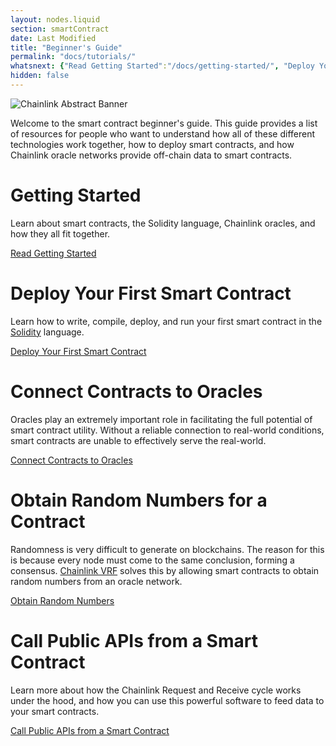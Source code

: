 ```yaml
---
layout: nodes.liquid
section: smartContract
date: Last Modified
title: "Beginner's Guide"
permalink: "docs/tutorials/"
whatsnext: {"Read Getting Started":"/docs/getting-started/", "Deploy Your First Smart Contract":"/docs/first-contract/", "Connect Contracts to Oracles":"/docs/connect-to-oracles/"}
hidden: false
---
```

![Chainlink Abstract Banner](/files/a4c6c80-85d09b6-19facd8-banner.png)

Welcome to the smart contract beginner's guide. This guide provides a list of resources for people who want to understand how all of these different technologies work together, how to deploy smart contracts, and how Chainlink oracle networks provide off-chain data to smart contracts.

# Getting Started

Learn about smart contracts, the Solidity language, Chainlink oracles, and how they all fit together.

<a href="../getting-started/" class="cl-button--ghost">Read Getting Started</a>

# Deploy Your First Smart Contract

Learn how to write, compile, deploy, and run your first smart contract in the [Solidity](https://soliditylang.org) language.

<a href="../first-contract/" class="cl-button--ghost">Deploy Your First Smart Contract</a>

# Connect Contracts to Oracles

Oracles play an extremely important role in facilitating the full potential of smart contract utility. Without a reliable connection to real-world conditions, smart contracts are unable to effectively serve the real-world.

<a href="../connect-to-oracles/" class="cl-button--ghost">Connect Contracts to Oracles</a>

# Obtain Random Numbers for a Contract

Randomness is very difficult to generate on blockchains. The reason for this is because every node must come to the same conclusion, forming a consensus. [Chainlink VRF](../chainlink-vrf/) solves this by allowing smart contracts to obtain random numbers from an oracle network.

<a href="../intermediates-tutorial/" class="cl-button--ghost">Obtain Random Numbers</a>

# Call Public APIs from a Smart Contract

Learn more about how the Chainlink Request and Receive cycle works under the hood, and how you can use this powerful software to feed data to your smart contracts.

<a href="../advanced-tutorial/" class="cl-button--ghost">Call Public APIs from a Smart Contract</a>
